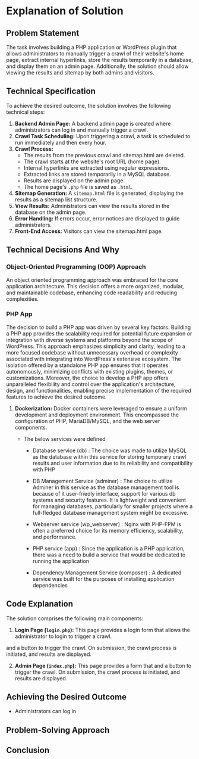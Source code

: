 # Explanation of Solution

## Problem Statement

The task involves building a PHP application or WordPress plugin that allows administrators to manually trigger a crawl of their website's home page, extract internal hyperlinks, store the results temporarily in a database, and display them on an admin page. Additionally, the solution should allow viewing the results and sitemap by both admins and visitors.

## Technical Specification

To achieve the desired outcome, the solution involves the following technical steps:

1. **Backend Admin Page:** A backend admin page is created where administrators can log in and manually trigger a crawl.
2. **Crawl Task Scheduling:** Upon triggering a crawl, a task is scheduled to run immediately and then every hour.
3. **Crawl Process:**
   - The results from the previous crawl and sitemap.html are deleted.
   - The crawl starts at the website's root URL (home page).
   - Internal hyperlinks are extracted using regular expressions.
   - Extracted links are stored temporarily in a MySQL database.
   - Results are displayed on the admin page.
   - The home page's `.php` file is saved as `.html`.
4. **Sitemap Generation:** A `sitemap.html` file is generated, displaying the results as a sitemap list structure.
5. **View Results:** Administrators can view the results stored in the database on the admin page.
6. **Error Handling:** If errors occur, error notices are displayed to guide administrators.
7. **Front-End Access:** Visitors can view the sitemap.html page.

## Technical Decisions And Why

### Object-Oriented Programming (OOP) Approach

An object oriented programming approach was embraced for the core application architecture. This decision offers a more organized, modular, and maintainable codebase, enhancing code readability and reducing complexities.

### PHP App

The decision to build a PHP app was driven by several key factors. Building a PHP app provides the scalability required for potential future expansion or integration with diverse systems and platforms beyond the scope of WordPress. This approach emphasizes simplicity and clarity, leading to a more focused codebase without unnecessary overhead or complexity associated with integrating into WordPress's extensive ecosystem. The isolation offered by a standalone PHP app ensures that it operates autonomously, minimizing conflicts with existing plugins, themes, or customizations. Moreover, the choice to develop a PHP app offers unparalleled flexibility and control over the application's architecture, design, and functionalities, enabling precise implementation of the required features to achieve the desired outcome.

1. **Dockerization:** Docker containers were leveraged to ensure a uniform development and deployment environment. This encompassed the configuration of PHP, MariaDB/MySQL, and the web server components.

   - The below services were defined

     - Database service (db) : The choice was made to utilize MySQL as the database within this service for storing temporary crawl results and user information due to its reliability and compatibility with PHP

     - DB Management Service (adminer) : The choice to utilize Adminer in this service as the database management tool is because of it user-friedly interface, support for various db systems and security features. It is lightweight and convenient for managing databases, particularly for smaller projects where a full-fledged database management system might be excessive.

     - Webserver service (wp_webserver) : Nginx with PHP-FPM is often a preferred choice for its memory efficiency, scalability, and performance.

     - PHP service (app) : Since the application is a PHP application, there was a need to build a service that would be dedicated to running the application

     - Dependency Management Service (composer) : A dedicated service was built for the purposes of installing application dependencies

## Code Explanation

The solution comprises the following main components:

1. **Login Page (`login.php`):** This page provides a login form that allows the administrator to login to trigger a crawl.

and a button to trigger the crawl. On submission, the crawl process is initiated, and results are displayed.

2. **Admin Page (`index.php`):** This page provides a form that and a button to trigger the crawl. On submission, the crawl process is initiated, and results are displayed.

## Achieving the Desired Outcome

- Administrators can log in

## Problem-Solving Approach

## Conclusion
